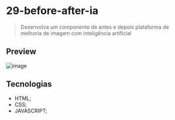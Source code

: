 # 29-before-after-ia

>Desenvolva um componente de antes e depois plataforma de melhoria de imagem com inteligência artificial

## Preview
![image](https://github.com/MatheusPrudente/bora-codar/assets/80559882/d1d3e853-ee07-4661-87a6-746ee3fd93a8)

## Tecnologias
- HTML;
- CSS;
- JAVASCRIPT;
